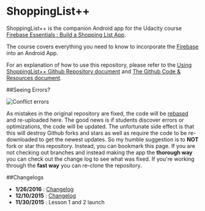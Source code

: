 ShoppingList++
========

ShoppingList++ is the companion Android app for the Udacity course [Firebase Essentials : Build a Shopping List App](https://www.udacity.com/course/firebase-essentials-for-android--ud009). 

The course covers everything you need to know to incorporate the [Firebase](https://www.firebase.com) into an Android App.

For an explanation of how to use this repository, please refer to the [Using ShoppingList++ Github Repository document](https://www.udacity.com/wiki/ud009/navigategithubrepo?nocache) and [The Github Code & Resources document](https://www.udacity.com/course/viewer#!/c-ud009/l-5389267455/e-5498429638/m-5528878616).

##Seeing Errors?

![Conflict errors](http://lh3.googleusercontent.com/zQxJRMJIEnWEQb7csOy3AiJoIJiOnY_dqf4D-seEEpJQFBMwmdpCF_JeszhB96K57tFxW2_FtOQvmIhUvQ=s0#w=1014&h=359)

As mistakes in the original repository are fixed, the code will be <a href="https://git-scm.com/book/en/v2/Git-Branching-Rebasing" target="_blank">rebased</a> and re-uploaded here. The good news is if students discover errors or optimizations, the code will be updated. The unfortunate side effect is that this will destroy Github forks and stars as well as require the code to be re-downloaded to get the newest updates. So my humble suggestion is to **NOT** fork or star this repository. Instead, you can bookmark this page. If you are not checking out branches and instead making the app the **thorough way** you can check out the change log to see what was fixed. If you're working through the **fast way** you can re-clone the repository.

##Changelogs

- **1/26/2016** : [Changelog](https://docs.google.com/document/d/1SgBmUu7COQQT5maqKVvIV4Iv0Oyva9-9-YRnpQ88XuY/pub)
- **12/10/2015** : [Changelog](https://docs.google.com/document/d/1A5BSoLyEHkXrcBC50lNXqrl1Rkh0G2nM-h4ER8lKovw/pub)
- **11/30/2015** : Lesson 1 and 2 launch